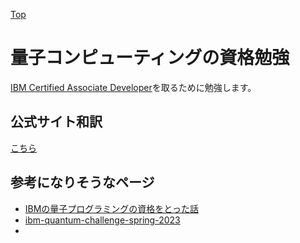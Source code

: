 [Top](https://malibu-cola.github.io/Hg-Web/)

# 量子コンピューティングの資格勉強

[IBM Certified Associate Developer](https://www.ibm.com/training/certification/ibm-certified-associate-developer-quantum-computation-using-qiskit-v02x-C0010300)を取るために勉強します。


## 公式サイト和訳

[こちら](./WebsiteTranslate.md)

## 参考になりそうなページ

- [IBMの量子プログラミングの資格をとった話](https://tech-blog.cloud-config.jp/2022-01-11-archive-ibm-quantum-developer)
- [ibm-quantum-challenge-spring-2023](https://github.com/qiskit-community/ibm-quantum-challenge-spring-2023)
- 